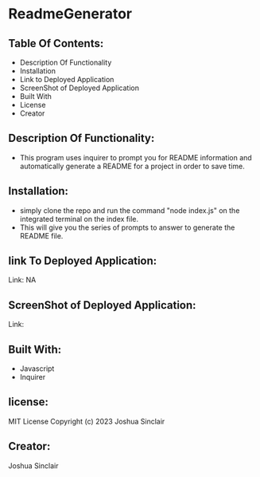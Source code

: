 # ReadmeGenerator
## Table Of Contents:
- Description Of Functionality
- Installation
- Link to Deployed Application
- ScreenShot of Deployed Application
- Built With
- License
- Creator
## Description Of Functionality:
-  This program uses inquirer to prompt you for README information and automatically generate a README for a project in order to save time. 
## Installation:
- simply clone the repo and run the command "node index.js" on the integrated terminal on the index file.
- This will give you the series of prompts to answer to generate the README file.
## link To Deployed Application:
Link: NA
## ScreenShot of Deployed Application:
Link: 
## Built With:
- Javascript
- Inquirer
## license:
MIT License
Copyright (c) 2023 Joshua Sinclair
## Creator:
Joshua Sinclair
